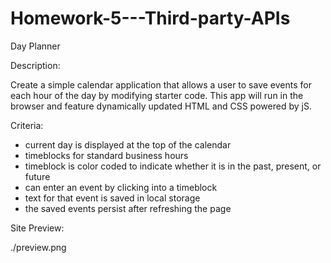 # Homework-5---Third-party-APIs

Day Planner

Description:

Create a simple calendar application that allows a user to save events for each hour of the day by modifying starter code. This app will run in the browser and feature dynamically updated HTML and CSS powered by jS.

Criteria:

- current day is displayed at the top of the calendar
- timeblocks for standard business hours
- timeblock is color coded to indicate whether it is in the past, present, or future
- can enter an event by clicking into a timeblock
- text for that event is saved in local storage
- the saved events persist after refreshing the page

Site Preview:

./preview.png

